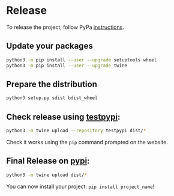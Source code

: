 # Release

To release the project, follow PyPa
[instructions](https://packaging.python.org/tutorials/packaging-projects/).

## Update your packages

```bash
python3 -m pip install --user --upgrade setuptools wheel
python3 -m pip install --user --upgrade twine
```

## Prepare the distribution
```bash
python3 setup.py sdist bdist_wheel
```

## Check release using [testpypi](https://test.pypi.org/):
```bash
python3 -m twine upload --repository testpypi dist/*
```
Check it works using the `pip` command prompted on the website.

## Final Release on [pypi](https://pypi.org/):
```bash
python3 -m twine upload dist/*
```

You can now install your project: `pip install project_name`!
